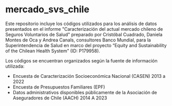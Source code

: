 # mercado_svs_chile

Este repositorio incluye los códigos utilizados para los análisis de datos presentados en el informe "Caracterización del actual mercado chileno de Seguros Voluntarios de Salud" preparado por Cristóbal Cuadrado, Daniela Montes de Oca y Andrea Canals, consultores Banco Mundial, para la Superintendencia de Salud en marco del proyecto “Equity and Sustainability of the Chilean Health System” (ID: P179958).

Los códigos se encuentran organizados según la fuente de información utilizada:

- Encuesta de Caracterización Socioeconómica Nacional (CASEN) 2013 a 2022
- Encuesta de Presupuestos Familiares (EPF)
- Datos administrativos disponibles públicamente de la Asociación de Aseguradores de Chile (AACH) 2014 A 2023
